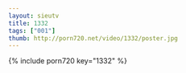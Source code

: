 ```yaml
--- 
layout: sieutv
title: 1332
tags: ["001"]
thumb: http://porn720.net/video/1332/poster.jpg
---
```

{% include porn720 key="1332" %} 
